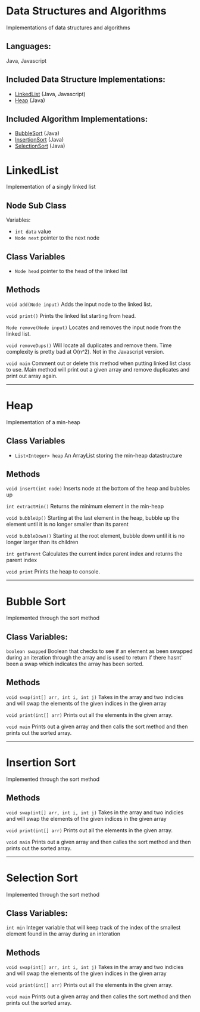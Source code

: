 # Data Structures and Algorithms
Implementations of data structures and algorithms

## Languages: 
Java, Javascript

## Included Data Structure Implementations:
- [LinkedList](#LinkedList) (Java, Javascript)
- [Heap](#Heap) (Java)

## Included Algorithm Implementations: 
- [BubbleSort](#BubbleSort) (Java)
- [InsertionSort](#InsertionSort) (Java)
- [SelectionSort](#SelectionSort) (Java)

# LinkedList
Implementation of a singly linked list

## Node Sub Class
Variables: 
- `int data`
value
-  `Node next`
pointer to the next node


## Class Variables
- `Node head` pointer to the head of the linked list

## Methods
`void add(Node input)` Adds the input node to the linked list.

`void print()` Prints the linked list starting from head.

`Node remove(Node input)` Locates and removes the input node from the linked list.

`void removeDups()` Will locate all duplicates and remove them. Time complexity is pretty bad at O(n^2).
Not in the Javascript version.

`void main` Comment out or delete this method when putting linked list class to use. Main method will print out a given array and remove duplicates and print out array again.

---
# Heap
Implementation of a min-heap

## Class Variables
- `List<Integer> heap` An ArrayList storing the min-heap datastructure

## Methods
`void insert(int node)` Inserts node at the bottom of the heap and bubbles up

`int extractMin()` Returns the minimum element in the min-heap

`void bubbleUp()` Starting at the last element in the heap, bubble up the element until it is no longer smaller than its parent

`void bubbleDown()` Starting at the root element, bubble down until it is no longer larger than its children

`int getParent` Calculates the current index parent index and returns the parent index

`void print` Prints the heap to console.

---

# Bubble Sort
Implemented through the sort method
## Class Variables:
`boolean swapped`
Boolean that checks to see if an element as been swapped during an iteration through the array and is used to return if there hasnt' been a swap which indicates the array has been sorted.

## Methods
`void swap(int[] arr, int i, int j)`
Takes in the array and two indicies and will swap the elements of the given indices in the given array

`void print(int[] arr)`
Prints out all the elements in the given array.

`void main`
Prints out a given array and then calls the sort method and then prints out the sorted array.

---

# Insertion Sort
Implemented through the sort method

## Methods
`void swap(int[] arr, int i, int j)`
Takes in the array and two indicies and will swap the elements of the given indices in the given array

`void print(int[] arr)`
Prints out all the elements in the given array.

`void main`
Prints out a given array and then calles the sort method and then prints out the sorted array.

---

# Selection Sort
Implemented through the sort method
## Class Variables:
`int min`
Integer variable that will keep track of the index of the smallest element found in the array during an interation

## Methods
`void swap(int[] arr, int i, int j)`
Takes in the array and two indicies and will swap the elements of the given indices in the given array

`void print(int[] arr)`
Prints out all the elements in the given array.

`void main`
Prints out a given array and then calles the sort method and then prints out the sorted array.
